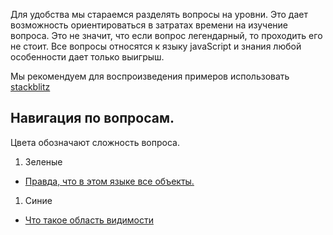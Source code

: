 Для удобства мы стараемся разделять вопросы на уровни. Это дает возможность ориентироваться в затратах времени на изучение вопроса.
Это не значит, что если вопрос легендарный, то проходить его не стоит. Все вопросы относятся к языку javaScript  и знания любой особенности дает только выигрыш.
 
Мы рекомендуем для воспроизведения примеров использовать [stackblitz](https://stackblitz.com) 

## Навигация по вопросам.   
Цвета обозначают сложность вопроса.
1. Зеленые
+ [Правда, что в этом языке все объекты.](https://github.com/Binatik/answers/blob/main/javaScript/RU/questions/green/everything-object.md)  

1. Синие
+ [Что такое область видимости](https://github.com/Binatik/answers/blob/main/javaScript/RU/questions/green/zone.md) 
